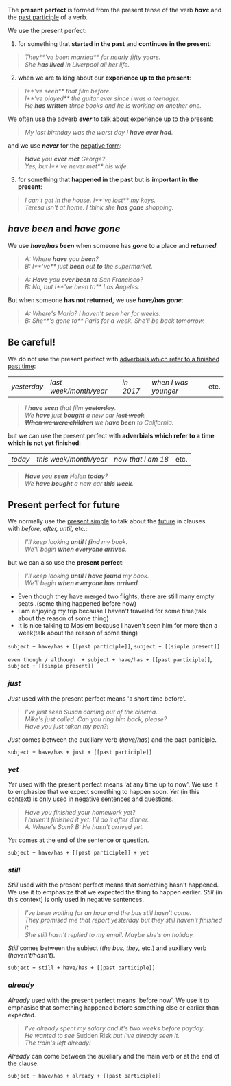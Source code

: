The **present perfect** is formed from the present tense of the verb _**have**_ and the [past participle](https://learnenglish.britishcouncil.org/node/1352) of a verb.

We use the present perfect:

1. for something that **started in the past** and **continues in the present**:
    

> _They**'ve been married** for nearly fifty years.  
> She **has lived** in Liverpool all her life._

2. when we are talking about our **experience up to the present**:

> _I**'ve seen** that film before.  
> I**'ve played** the guitar ever since I was a teenager.  
> He **has written** three books and he is working on another one._

We often use the adverb _**ever**_ to talk about experience up to the present:

> _My last birthday was the worst day I **have ever had**._

and we use _**never**_ for the [negative form](https://learnenglish.britishcouncil.org/node/1363):

> _**Have** you **ever met** George?  
> Yes, but I**'ve never met** his wife._

3. for something that **happened in the past** but is **important in the present**:

> _I can't get in the house. I**'ve lost** my keys.  
> Teresa isn't at home. I think she **has gone** shopping._

## **_have been_ and _have gone_**

We use **_have/has been_** when someone has **_gone_** to a place and **_returned_**:

> _A: Where **have** you **been**?  
> B: I**'ve** just **been** out **to** the supermarket._

> _A: **Have** you **ever been to** San Francisco?  
> B: No, but I**'ve been to** Los Angeles._

But when someone **has not returned**, we use _**have/has gone**_:

> _A: Where's Maria? I haven't seen her for weeks.  
> B: She**'s gone to** Paris for a week. She'll be back tomorrow._

## Be careful!
We do not use the present perfect with [adverbials which refer to a finished past time](https://learnenglish.britishcouncil.org/node/1311):

|             |                        |           |                      |      |
| ----------- | ---------------------- | --------- | -------------------- | ---- |
| _yesterday_ | _last week/month/year_ | _in 2017_ | _when I was younger_ | etc. |
>_I **have seen** that film ~~**yesterday**~~.  
>We **have** just **bought** a new car ~~**last week**~~.  
>~~**When we were children**~~ we **have been** to California._

but we can use the present perfect with **adverbials which refer to a time which is not yet finished**:

|         |                        |                    |      |
| ------- | ---------------------- | ------------------ | ---- |
| _today_ | _this week/month/year_ | _now that I am 18_ | etc. |
>_**Have** you **seen** Helen **today**?  
>We **have bought** a new car **this week**._

## **Present perfect for future**

We normally use the [present simple](https://learnenglish.britishcouncil.org/node/1400) to talk about the [future](https://learnenglish.britishcouncil.org/node/1406) in clauses with _before, after, until,_ etc.:

> _I'll keep looking **until I find** my book.  
> We'll begin **when everyone arrives**._

but we can also use the **present perfect**:

> _I'll keep looking **until I have found** my book.  
> We'll begin **when everyone has arrived**._

- Even though they have merged two flights, there are still many empty seats .(some thing happened before now)
 - I am enjoying my trip because I haven't traveled for some time(talk about the reason of some thing)
- It is nice talking to Moslem because I haven't seen him for more than a week(talk about the reason of some thing)

`subject + have/has + [[past participle]]`,
`subject + [[simple present]]`

`even though / although  + subject + have/has + [[past participle]]`,
`subject + [[simple present]]`



### _just_

_Just_ used with the present perfect means 'a short time before'.

> _I've just seen Susan coming out of the cinema.  
> Mike's just called. Can you ring him back, please?  
> Have you just taken my pen?!_

_Just_ comes between the auxiliary verb (_have/has_) and the past participle.

`subject + have/has + just + [[past participle]]`

### _yet_

_Yet_ used with the present perfect means 'at any time up to now'. We use it to emphasize that we expect something to happen soon. _Yet_ (in this context) is only used in negative sentences and questions.

> _Have you finished your homework yet?  
> I haven't finished it yet. I'll do it after dinner.  
> A. Where's Sam? B: He hasn't arrived yet._

_Yet_ comes at the end of the sentence or question.

`subject + have/has + [[past participle]] + yet ` 

### _still_

_Still_ used with the present perfect means that something hasn't happened. We use it to emphasize that we expected the thing to happen earlier. _Still_ (in this context) is only used in negative sentences.

> _I've been waiting for an hour and the bus still hasn't come.  
> They promised me that report yesterday but they still haven't finished it.  
> She still hasn't replied to my email. Maybe she's on holiday._

_Still_ comes between the subject (_the bus, they,_ etc.) and auxiliary verb (_haven't/hasn't_).

`subject + still + have/has + [[past participle]] ` 

### _already_

_Already_ used with the present perfect means 'before now'. We use it to emphasise that something happened before something else or earlier than expected.

> _I've already spent my salary and it's two weeks before payday.  
> He wanted to see_ Sudden Risk _but I've already seen it.  
> The train's left already!_

_Already_ can come between the auxiliary and the main verb or at the end of the clause.

`subject + have/has + already + [[past participle]] ` 
